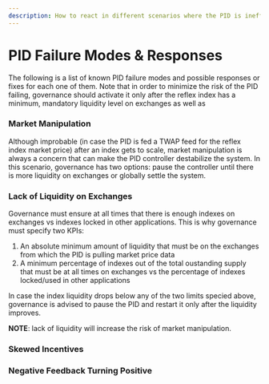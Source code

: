 ```yaml
---
description: How to react in different scenarios where the PID is ineffective
---
```


# PID Failure Modes & Responses

The following is a list of known PID failure modes and possible responses or fixes for each one of them. Note that in order to minimize the risk of the PID failing, governance should activate it only after the reflex index has a minimum, mandatory liquidity level on exchanges as well as 

### Market Manipulation

Although improbable \(in case the PID is fed a TWAP feed for the reflex index market price\) after an index gets to scale, market manipulation is always a concern that can make the PID controller destabilize the system. In this scenario, governance has two options: pause the controller until there is more liquidity on exchanges or globally settle the system.

### Lack of Liquidity on Exchanges

Governance must ensure at all times that there is enough indexes on exchanges vs indexes locked in other applications. This is why governance must specify two KPIs:

1. An absolute minimum amount of liquidity that must be on the exchanges from which the PID is pulling market price data
2. A minimum percentage of indexes out of the total oustanding supply that must be at all times on exchanges vs the percentage of indexes locked/used in other applications

In case the index liquidity drops below any of the two limits specied above, governance is advised to pause the PID and restart it only after the liquidity improves.

**NOTE**: lack of liquidity will increase the risk of market manipulation.

### Skewed Incentives

### Negative Feedback Turning Positive



